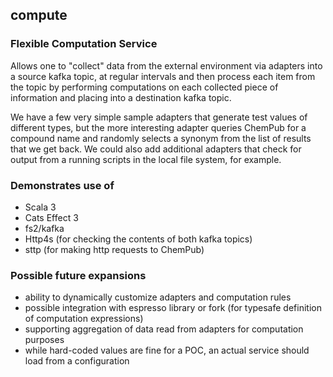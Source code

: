 ## compute

### Flexible Computation Service

Allows one to "collect" data from the external environment via adapters
into a source kafka topic, at regular intervals and then process each item 
from the topic by performing computations on each collected piece of 
information and placing into a destination kafka topic.

We have a few very simple sample adapters that generate test values of different types, but
the more interesting adapter queries ChemPub for a compound name and randomly selects
a synonym from the list of results that we get back.  We could also add additional adapters that
check for output from a running scripts in the local file system, for example.

### Demonstrates use of

* Scala 3
* Cats Effect 3
* fs2/kafka
* Http4s (for checking the contents of both kafka topics)
* sttp (for making http requests to ChemPub)

### Possible future expansions

- ability to dynamically customize adapters and computation rules
- possible integration with espresso library or fork (for typesafe definition of computation expressions)
- supporting aggregation of data read from adapters for computation purposes
- while hard-coded values are fine for a POC, an actual service should load from a configuration